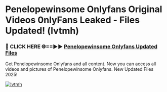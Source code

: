 # Penelopewinsome Onlyfans Original Videos 0nlyFans Leaked - Files Updated! (lvtmh)

<h3>🔴 CLICK HERE 🌐==►► <a href="https://tinyurl.com/2m67pmp6" rel="nofollow">Penelopewinsome Onlyfans Updated Files</a></h3>

Get Penelopewinsome Onlyfans and all content. Now you can access all videos and pictures of Penelopewinsome Onlyfans. New Updated Files 2025!

[![lvtmh](https://i.imgur.com/H4QAA4z.gif)](https://tinyurl.com/2m67pmp6)
